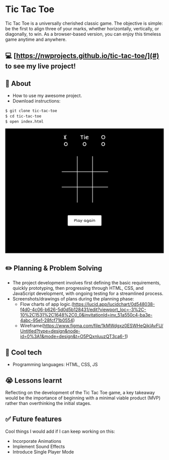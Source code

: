 # Tic Tac Toe
Tic Tac Toe is a universally cherished classic game. The objective is simple: be the first to align three of your marks, whether horizontally, vertically, or diagonally, to win. As a browser-based version, you can enjoy this timeless game anytime and anywhere.

## :computer: [https://nwprojects.github.io/tic-tac-toe/](#) to see my live project!

## :page_facing_up: About
- How to use my awesome project.
- Download instructions:
```zsh
$ git clone tic-tac-toe
$ cd tic-tac-toe
$ open index.html
```
 ![screenshot of my project](3E6E806C-1E10-416E-8B6F-7B8A23ED55E6.png)

## :pencil2: Planning & Problem Solving
- The project development involves first defining the basic requirements, quickly prototyping, then progressing through HTML, CSS, and JavaScript development, with ongoing testing for a streamlined process.
- Screenshots/drawings of plans during the planning phase:
    - Flow charts of app logic.(https://lucid.app/lucidchart/0d548038-f4d0-4c06-b626-5d0d5b128431/edit?viewport_loc=-3%2C-10%2C1531%2C1648%2C0_0&invitationId=inv_51a550c4-ba3e-4abc-95e1-28fcf71b0554)
    - Wireframe(https://www.figma.com/file/1kMWdgxz0ESWHeQikIAvFU/Untitled?type=design&node-id=0%3A1&mode=design&t=O5PQxnluuzQT3ca6-1)

## :rocket: Cool tech
- Programming languages: HTML, CSS, JS

## :sob: Lessons learnt
Reflecting on the development of the Tic Tac Toe game, a key takeaway would be the importance of beginning with a minimal viable product (MVP) rather than overthinking the initial stages.

## :white_check_mark: Future features
Cool things I would add if I can keep working on this:
- Incorporate Animations
- Implement Sound Effects
- Introduce Single Player Mode